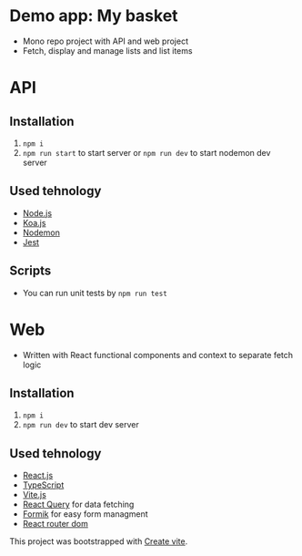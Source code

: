 # Demo app: My basket
- Mono repo project with API and web project
- Fetch, display and manage lists and list items

# API
## Installation
1. `npm i`
2. `npm run start` to start server or `npm run dev` to start nodemon dev server

## Used tehnology
- [Node.js](https://nodejs.org/dist/latest-v18.x/docs/api/)
- [Koa.js](https://koajs.com/)
- [Nodemon](https://nodemon.io/)
- [Jest](https://jestjs.io/)

## Scripts
- You can run unit tests by `npm run test`

# Web
- Written with React functional components and context to separate fetch logic

## Installation
1. `npm i`
2. `npm run dev` to start dev server

## Used tehnology
- [React.js](https://react.dev/)
- [TypeScript](https://www.typescriptlang.org/)
- [Vite.js](https://vitejs.dev/)
- [React Query](https://tanstack.com/query/v3/docs/react/overview) for data fetching
- [Formik](https://formik.org/) for easy form managment
- [React router dom](https://reactrouter.com/en/6.10.0)

This project was bootstrapped with [Create vite](https://vitejs.dev/guide/#scaffolding-your-first-vite-project).
